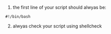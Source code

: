 1. the first line of your script should alwyas be:

```console
#!/bin/bash
```

2. alwyas check your script using shellcheck
